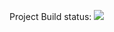 Project Build status: ![](https://github.com/pirahawk/bog-cmd-client/workflows/Bog-Cmd-Client-Build/badge.svg)
